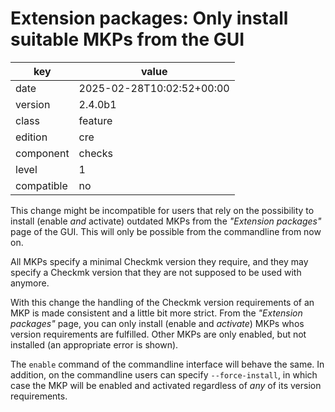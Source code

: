 [//]: # (werk v2)
# Extension packages: Only install suitable MKPs from the GUI

key        | value
---------- | ---
date       | 2025-02-28T10:02:52+00:00
version    | 2.4.0b1
class      | feature
edition    | cre
component  | checks
level      | 1
compatible | no

This change might be incompatible for users that rely on the possibility to install (enable *and* activate) outdated MKPs from the _"Extension packages"_ page of the GUI.
This will only be possible from the commandline from now on.

All MKPs specify a minimal Checkmk version they require, and they may specify a Checkmk version that they are not supposed to be used with anymore.

With this change the handling of the Checkmk version requirements of an MKP is made consistent and a little bit more strict.
From the _"Extension packages"_ page, you can only install (enable and *activate*) MKPs whos version requirements are fulfilled.
Other MKPs are only enabled, but not installed (an appropriate error is shown).

The `enable` command of the commandline interface will behave the same.
In addition, on the commandline users can specify `--force-install`, in which case the MKP will be enabled and activated regardless of *any* of its version requirements.

